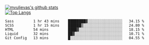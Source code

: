 [![mvuljevas's github stats](https://github-readme-stats.vercel.app/api?username=mvuljevas&show_icons=true&theme=dracula)](https://www.mvuljevas.com)
<br>
[![Top Langs](https://github-readme-stats.vercel.app/api/top-langs/?username=mvuljevas&theme=dracula)](https://www.mvuljevas.com)

<!--START_SECTION:waka-->
```text
Sass         1 hr 43 mins    ████████▓░░░░░░░░░░░░░░░░   34.15 % 
SCSS         1 hr 15 mins    ██████▒░░░░░░░░░░░░░░░░░░   24.80 % 
HTML         54 mins         ████▓░░░░░░░░░░░░░░░░░░░░   18.15 % 
Liquid       32 mins         ██▓░░░░░░░░░░░░░░░░░░░░░░   10.71 % 
Git Config   13 mins         █░░░░░░░░░░░░░░░░░░░░░░░░   04.55 % 
```
<!--END_SECTION:waka-->
